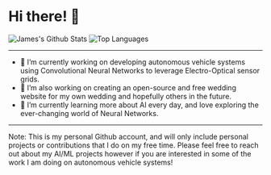 # Hi there! 👋


![James's Github Stats](https://github-readme-stats.vercel.app/api?username=jpoirier1&count_private=true&hide=issues)
![Top Languages](https://github-readme-stats.vercel.app/api/top-langs/?username=jpoirier1&layout=compact)

---
- 🔭 I’m currently working on developing autonomous vehicle systems using Convolutional Neural Networks to leverage Electro-Optical sensor grids.
- 🔭 I’m also working on creating an open-source and free wedding website for my own wedding and hopefully others in the future.
- 🌱 I’m currently learning more about AI every day, and love exploring the ever-changing world of Neural Networks.
---

Note: This is my personal Github account, and will only include personal projects or contributions that I do on my free time.  Please feel free to reach out about my AI/ML projects however if you are interested in some of the work I am doing on autonomous vehicle systems!
<!-- **jpoirier1/jpoirier1** is a ✨ _special_ ✨ repository because its `README.md` (this file) appears on your GitHub profile.

Templates:

- 🔭 I’m currently working on ...
- 🌱 I’m currently learning ...
- 👯 I’m looking to collaborate on ...
- 🤔 I’m looking for help with ...
- 💬 Ask me about ...
- 📫 How to reach me: ...
- 😄 Pronouns: ...
- ⚡ Fun fact: ...
-->
